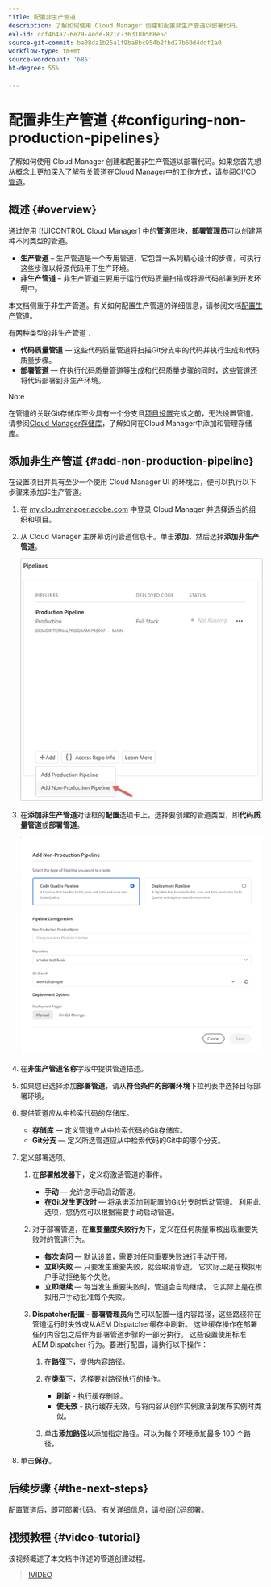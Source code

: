 ```yaml
---
title: 配置非生产管道
description: 了解如何使用 Cloud Manager 创建和配置非生产管道以部署代码。
exl-id: ccf4b4a2-6e29-4ede-821c-36318b568e5c
source-git-commit: ba08da1b25a1f9ba8bc954b2fbd27b60d4ddf1a0
workflow-type: tm+mt
source-wordcount: '685'
ht-degree: 55%

---
```


# 配置非生产管道 {#configuring-non-production-pipelines}

了解如何使用 Cloud Manager 创建和配置非生产管道以部署代码。如果您首先想从概念上更加深入了解有关管道在Cloud Manager中的工作方式，请参阅[CI/CD管道](/help/overview/ci-cd-pipelines.md)。

## 概述 {#overview}

通过使用 [!UICONTROL Cloud Manager] 中的&#x200B;**管道**&#x200B;图块，**部署管理员**&#x200B;可以创建两种不同类型的管道。

* **生产管道** – 生产管道是一个专用管道，它包含一系列精心设计的步骤，可执行这些步骤以将源代码用于生产环境。
* **非生产管道** – 非生产管道主要用于运行代码质量扫描或将源代码部署到开发环境中。

本文档侧重于非生产管道。有关如何配置生产管道的详细信息，请参阅文档[配置生产管道](/help/using/production-pipelines.md)。

有两种类型的非生产管道：

* **代码质量管道** — 这些代码质量管道将扫描Git分支中的代码并执行生成和代码质量步骤。
* **部署管道** — 在执行代码质量管道等生成和代码质量步骤的同时，这些管道还将代码部署到非生产环境。

>[!NOTE]
>
>在管道的关联Git存储库至少具有一个分支且[项目设置](/help/getting-started/program-setup.md)完成之前，无法设置管道。 请参阅[Cloud Manager存储库](/help/managing-code/managing-repositories.md)，了解如何在Cloud Manager中添加和管理存储库。

## 添加非生产管道 {#add-non-production-pipeline}

在设置项目并具有至少一个使用 Cloud Manager UI 的环境后，便可以执行以下步骤来添加非生产管道。

1. 在 [my.cloudmanager.adobe.com](https://my.cloudmanager.adobe.com) 中登录 Cloud Manager 并选择适当的组织和项目。

1. 从 Cloud Manager 主屏幕访问管道信息卡。单击&#x200B;**添加**，然后选择&#x200B;**添加非生产管道**。

   ![添加非生产管道](/help/assets/configure-pipelines/nonprod-pipeline-add1.png)

1. 在&#x200B;**添加非生产管道**&#x200B;对话框的&#x200B;**配置**&#x200B;选项卡上，选择要创建的管道类型，即&#x200B;**代码质量管道**&#x200B;或&#x200B;**部署管道**。

   ![选择管道类型](/help/assets/configure-pipelines/add-non-production-pipeline.png)

1. 在&#x200B;**非生产管道名称**&#x200B;字段中提供管道描述。

1. 如果您已选择添加&#x200B;**部署管道**，请从&#x200B;**符合条件的部署环境**&#x200B;下拉列表中选择目标部署环境。

1. 提供管道应从中检索代码的存储库。

   * **存储库** — 定义管道应从中检索代码的Git存储库。
   * **Git分支** — 定义所选管道应从中检索代码的Git中的哪个分支。

1. 定义部署选项。

   1. 在&#x200B;**部署触发器**&#x200B;下，定义将激活管道的事件。

      * **手动** — 允许您手动启动管道。
      * **在Git发生更改时** — 将承诺添加到配置的Git分支时启动管道。 利用此选项，您仍然可以根据需要手动启动管道。

   1. 对于部署管道，在&#x200B;**重要量度失败行为**&#x200B;下，定义在任何质量审核出现重要失败时的管道行为。

      * **每次询问** — 默认设置，需要对任何重要失败进行手动干预。
      * **立即失败** — 只要发生重要失败，就会取消管道。 它实际上是在模拟用户手动拒绝每个失败。
      * **立即继续** — 每当发生重要失败时，管道会自动继续。 它实际上是在模拟用户手动批准每个失败。

   1. **Dispatcher配置** - **部署管理员**&#x200B;角色可以配置一组内容路径，这些路径将在管道运行时失效或从AEM Dispatcher缓存中刷新。 这些缓存操作在部署任何内容包之后作为部署管道步骤的一部分执行。 这些设置使用标准 AEM Dispatcher 行为。要进行配置，请执行以下操作：

      1. 在&#x200B;**路径**&#x200B;下，提供内容路径。
      1. 在&#x200B;**类型**&#x200B;下，选择要对路径执行的操作。

         * **刷新** - 执行缓存删除。
         * **使无效** - 执行缓存无效，与将内容从创作实例激活到发布实例时类似。

      1. 单击&#x200B;**添加路径**&#x200B;以添加指定路径。可以为每个环境添加最多 100 个路径。

1. 单击&#x200B;**保存**。

## 后续步骤 {#the-next-steps}

配置管道后，即可部署代码。 有关详细信息，请参阅[代码部署](/help/using/code-deployment.md)。

## 视频教程 {#video-tutorial}

该视频概述了本文档中详述的管道创建过程。

>[!VIDEO](https://video.tv.adobe.com/v/26316/)

